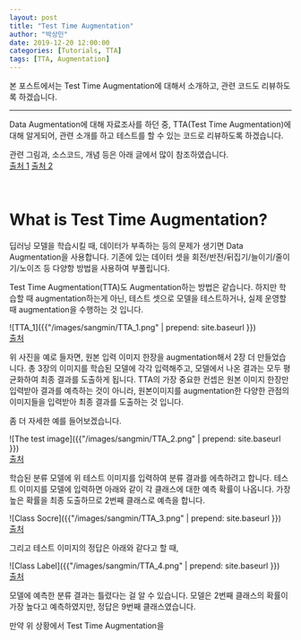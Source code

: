```yaml
---
layout: post
title: "Test Time Augmentation"
author: "박상민"
date: 2019-12-20 12:00:00
categories: [Tutorials, TTA]
tags: [TTA, Augmentation]
---
```


본 포스트에서는 Test Time Augmentation에 대해서 소개하고, 관련 코드도 리뷰하도록 하겠습니다.

---

Data Augmentation에 대해 자료조사를 하던 중, TTA(Test Time Augmentation)에 대해 알게되어, 관련 소개를 하고 테스트를 할 수 있는 코드로 리뷰하도록 하겠습니다.

관련 그림과, 소스코드, 개념 등은 아래 글에서 많이 참조하였습니다.  
[출처 1](https://www.kaggle.com/andrewkh/test-time-augmentation-tta-worth-it)   [출처 2](https://towardsdatascience.com/test-time-augmentation-tta-and-how-to-perform-it-with-keras-4ac19b67fb4d)

<br>

# What is Test Time Augmentation?

딥러닝 모델을 학습시킬 때, 데이터가 부족하는 등의 문제가 생기면 Data Augmentation을 사용합니다. 기존에 있는 데이터 셋을 회전/반전/뒤집기/늘이기/줄이기/노이즈 등 다양항 방법을 사용하여 부풀립니다.  

Test Time Augmentation(TTA)도 Augmentation하는 방법은 같습니다. 하지만 학습할 때 augmentation하는게 아닌, 테스트 셋으로 모델을 테스트하거나, 실제 운영할 때 augmentation을 수행하는 것 입니다. 

![TTA_1]({{"/images/sangmin/TTA_1.png" | prepend: site.baseurl }})  
[출처](https://www.kaggle.com/andrewkh/test-time-augmentation-tta-worth-it)  

위 사진을 예로 들자면, 원본 입력 이미지 한장을 augmentation해서 2장 더 만들었습니다. 총 3장의 이미지를 학습된 모델에 각각 입력해주고, 모델에서 나온 결과는 모두 평균화하여 최종 결과를 도출하게 됩니다. TTA의 가장 중요한 컨셉은 원본 이미지 한장만 입력받아 결과를 예측하는 것이 아니라, 원본이미지를 augmentation한 다양한 관점의 이미지들을 입력받아 최종 결과를 도출하는 것 입니다.  

좀 더 자세한 예를 들어보겠습니다.  

![The test image]({{"/images/sangmin/TTA_2.png" | prepend: site.baseurl }})  
[출처](https://towardsdatascience.com/test-time-augmentation-tta-and-how-to-perform-it-with-keras-4ac19b67fb4d)  

학습된 분류 모델에 위 테스트 이미지를 입력하여 분류 결과를 에측하려고 합니다. 테스트 이미지를 모델에 입력하면 아래와 같이 각 클래스에 대한 예측 확률이 나옵니다. 가장 높은 확률을 최종 도출하므로 2번째 클래스로 예측을 합니다.  

![Class Socre]({{"/images/sangmin/TTA_3.png" | prepend: site.baseurl }})  
[출처](https://towardsdatascience.com/test-time-augmentation-tta-and-how-to-perform-it-with-keras-4ac19b67fb4d)  

그리고 테스트 이미지의 정답은 아래와 같다고 할 때,  

![Class Label]({{"/images/sangmin/TTA_4.png" | prepend: site.baseurl }})  
[출처](https://towardsdatascience.com/test-time-augmentation-tta-and-how-to-perform-it-with-keras-4ac19b67fb4d)  

모델에 예측한 분류 결과는 틀렸다는 걸 알 수 있습니다. 모델은 2번째 클래스의 확률이 가장 높다고 예측하였지만, 정답은 9번째 클래스였습니다.  

만약 위 상황에서 Test Time Augmentation을 